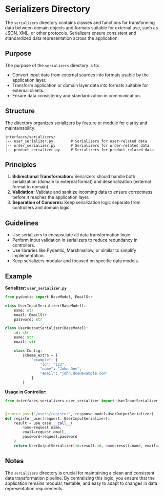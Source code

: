 # Serializers Directory

The `serializers` directory contains classes and functions for transforming data between domain objects and formats suitable for external use, such as JSON, XML, or other protocols. Serializers ensure consistent and standardized data representation across the application.

## Purpose
The purpose of the `serializers` directory is to:
- Convert input data from external sources into formats usable by the application layer.
- Transform application or domain layer data into formats suitable for external clients.
- Ensure data consistency and standardization in communication.

## Structure
The directory organizes serializers by feature or module for clarity and maintainability:

```
interfaces/serializers/
|-- user_serializer.py        # Serializers for user-related data
|-- order_serializer.py       # Serializers for order-related data
|-- product_serializer.py     # Serializers for product-related data
```

## Principles
1. **Bidirectional Transformation:** Serializers should handle both serialization (domain to external format) and deserialization (external format to domain).
2. **Validation:** Validate and sanitize incoming data to ensure correctness before it reaches the application layer.
3. **Separation of Concerns:** Keep serialization logic separate from controllers and domain logic.

## Guidelines
- Use serializers to encapsulate all data transformation logic.
- Perform input validation in serializers to reduce redundancy in controllers.
- Use libraries like Pydantic, Marshmallow, or similar to simplify implementation.
- Keep serializers modular and focused on specific data models.

## Example
**Serializer: `user_serializer.py`**
```python
from pydantic import BaseModel, EmailStr

class UserInputSerializer(BaseModel):
    name: str
    email: EmailStr
    password: str

class UserOutputSerializer(BaseModel):
    id: str
    name: str
    email: str

    class Config:
        schema_extra = {
            "example": {
                "id": "123",
                "name": "John Doe",
                "email": "john.doe@example.com"
            }
        }
```

**Usage in Controller:**

```python
from interfaces.serializers.user_serializer import UserInputSerializer, UserOutputSerializer


@router.post("/users/register", response_model=UserOutputSerializer)
def register_user(request: UserInputSerializer):
    result = use_case.__call__(
        name=request.name,
        email=request.email,
        password=request.password
    )
    return UserOutputSerializer(id=result.id, name=result.name, email=result.email)
```

## Notes
The `serializers` directory is crucial for maintaining a clean and consistent data transformation pipeline. By centralizing this logic, you ensure that the application remains modular, testable, and easy to adapt to changes in data representation requirements.

